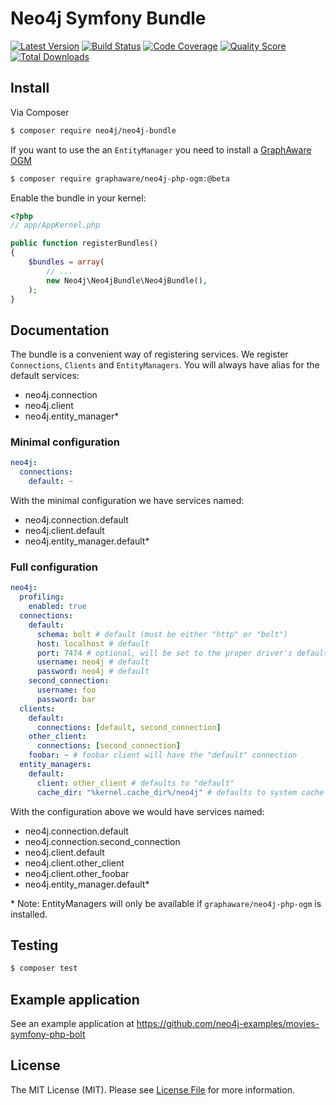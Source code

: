 # Neo4j Symfony Bundle

[![Latest Version](https://img.shields.io/github/release/neo4j-contrib/neo4j-symfony.svg?style=flat-square)](https://github.com/neo4j-contrib/neo4j-symfony/releases)
[![Build Status](https://img.shields.io/travis/neo4j-contrib/neo4j-symfony.svg?style=flat-square)](https://travis-ci.org/neo4j-contrib/neo4j-symfony)
[![Code Coverage](https://img.shields.io/scrutinizer/coverage/g/neo4j-contrib/neo4j-symfony.svg?style=flat-square)](https://scrutinizer-ci.com/g/neo4j-contrib/neo4j-symfony)
[![Quality Score](https://img.shields.io/scrutinizer/g/neo4j-contrib/neo4j-symfony.svg?style=flat-square)](https://scrutinizer-ci.com/g/neo4j-contrib/neo4j-symfony)
[![Total Downloads](https://img.shields.io/packagist/dt/neo4j/neo4j-bundle.svg?style=flat-square)](https://packagist.org/packages/neo4j/neo4j-bundle)


## Install

Via Composer

``` bash
$ composer require neo4j/neo4j-bundle
```

If you want to use the an `EntityManager` you need to install a [GraphAware OGM](https://github.com/graphaware/neo4j-php-ogm)

```bash
$ composer require graphaware/neo4j-php-ogm:@beta
```

Enable the bundle in your kernel:

``` php
<?php
// app/AppKernel.php

public function registerBundles()
{
    $bundles = array(
        // ...
        new Neo4j\Neo4jBundle\Neo4jBundle(),
    );
}
```

## Documentation

The bundle is a convenient way of registering services. We register `Connections`, 
`Clients` and `EntityManagers`. You will always have alias for the default services:

 * neo4j.connection
 * neo4j.client
 * neo4j.entity_manager*


### Minimal configuration

```yaml
neo4j:
  connections:
    default: ~
```

With the minimal configuration we have services named:
 * neo4j.connection.default
 * neo4j.client.default
 * neo4j.entity_manager.default*

### Full configuration

```yaml
neo4j:
  profiling: 
    enabled: true
  connections:
    default:
      schema: bolt # default (must be either "http" or "bolt")
      host: localhost # default
      port: 7474 # optional, will be set to the proper driver's default port if not provided
      username: neo4j # default
      password: neo4j # default
    second_connection:
      username: foo
      password: bar
  clients:
    default:
      connections: [default, second_connection]
    other_client:
      connections: [second_connection]
    foobar: ~ # foobar client will have the "default" connection
  entity_managers:
    default: 
      client: other_client # defaults to "default"
      cache_dir: "%kernel.cache_dir%/neo4j" # defaults to system cache
```
With the configuration above we would have services named:
 * neo4j.connection.default
 * neo4j.connection.second_connection
 * neo4j.client.default
 * neo4j.client.other_client
 * neo4j.client.other_foobar
 * neo4j.entity_manager.default*


\* Note: EntityManagers will only be available if `graphaware/neo4j-php-ogm` is installed. 

## Testing

``` bash
$ composer test
```

## Example application

See an example application at https://github.com/neo4j-examples/movies-symfony-php-bolt

## License

The MIT License (MIT). Please see [License File](LICENSE) for more information.
